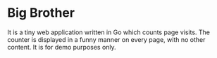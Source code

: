 # Big Brother

It is a tiny web application written in Go which counts page visits. 
The counter is displayed in a funny manner on every page, with no other content. It is for demo purposes only.
